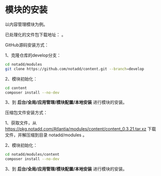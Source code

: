 # 模块的安装

以内容管理模块为例。

已处理化的文件包下载地址： 。

GitHub源码安装方式：

1、克隆仓库的develop分支：

```bash
cd notadd/modules
git clone https://github.com/notadd/content.git --branch=develop
```

2、模块初始化：

```bash
cd content
composer install --no-dev
```

3、到 **后台/全局/应用管理/模块配置/本地安装** 进行模块的安装。

压缩包文件安装方式：

1、获取文件，从 https://pkg.notadd.com/Atlantia/modules/content/content_0.3.21.tar.xz 下载文件，并解压缩到目录 notadd/modules 。

2、模块初始化：

```bash
cd notadd/modules/content
composer install --no-dev
```

3、到 **后台/全局/应用管理/模块配置/本地安装** 进行模块的安装。
